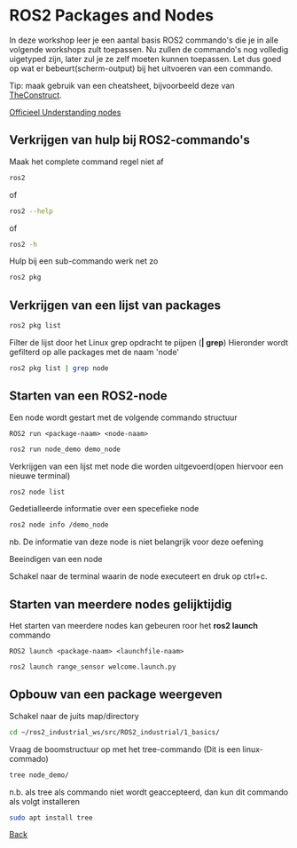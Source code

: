 # ROS2 Packages and Nodes

In deze workshop leer je een aantal basis ROS2 commando's die je in alle volgende workshops zult toepassen. Nu zullen de commando's nog volledig uigetyped zijn, later zul je ze zelf moeten kunnen toepassen. Let dus goed op wat er bebeurt(scherm-output) bij het uitvoeren van een commando.

Tip: maak gebruik van een cheatsheet, bijvoorbeeld deze van [TheConstruct](https://www.theconstruct.ai/wp-content/uploads/2021/10/ROS2-Command-Cheat-Sheets-updated.pdf).


[Officieel Understanding nodes](https://docs.ros.org/en/humble/Tutorials/Beginner-CLI-Tools/Understanding-ROS2-Nodes/Understanding-ROS2-Nodes.html)

## Verkrijgen van hulp bij ROS2-commando's
Maak het complete command regel niet af 
```bash
ros2
```
of
```bash
ros2 --help
```
of
```bash
ros2 -h
```
Hulp bij een sub-commando werk net zo
```bash
ros2 pkg
```

## Verkrijgen van een lijst van packages
```bash
ros2 pkg list
```
Filter de lijst door het Linux grep opdracht te pijpen (**| grep**) Hieronder wordt gefilterd op alle packages met de naam 'node'
```bash
ros2 pkg list | grep node
```
## Starten van een ROS2-node
Een node wordt gestart met de volgende commando structuur
```
ROS2 run <package-naam> <node-naam>
```
```bash
ros2 run node_demo demo_node
```
Verkrijgen van een lijst met node die worden uitgevoerd(open hiervoor een nieuwe terminal)
```bash
ros2 node list
```
Gedetialleerde informatie over een specefieke node
```bash
ros2 node info /demo_node
```
nb. De informatie van deze node is niet belangrijk voor deze oefening

Beeindigen van een node

Schakel naar de terminal waarin de node executeert en druk op ctrl+c.

## Starten van meerdere nodes gelijktijdig
Het starten van meerdere nodes kan gebeuren roor het **ros2 launch** commando
```
ROS2 launch <package-naam> <launchfile-naam>
```
```bash
ros2 launch range_sensor welcome.launch.py
```
## Opbouw van een package weergeven

Schakel naar de juits map/directory
```bash
cd ~/ros2_industrial_ws/src/ROS2_industrial/1_basics/
```
Vraag de boomstructuur op met het tree-commando (Dit is een linux-commado)

```bash
tree node_demo/
```
n.b. als tree als commando niet wordt geaccepteerd, dan kun dit commando als volgt installeren
```bash
sudo apt install tree
```

[Back](../README.md)

